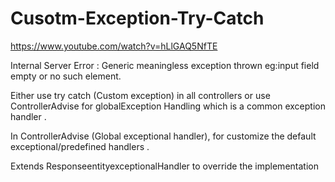 # Cusotm-Exception-Try-Catch
https://www.youtube.com/watch?v=hLlGAQ5NfTE

Internal Server Error : Generic meaningless exception thrown eg:input field empty or no such element.

Either use try catch (Custom exception) in all controllers or use ControllerAdvise for globalException Handling which is a common exception handler . 

In ControllerAdvise (Global exceptional handler), for customize the default exceptional/predefined handlers . 

Extends ResponseentityexceptionalHandler to override the implementation



